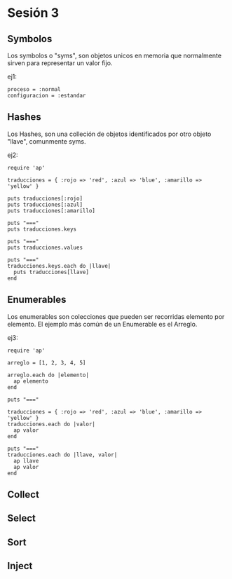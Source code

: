 # Sesión 3

## Symbolos

Los symbolos o "syms", son objetos unicos en memoria que normalmente sirven
para representar un valor fijo.

ej1:

    proceso = :normal
    configuracion = :estandar

## Hashes

Los Hashes, son una colleción de objetos identificados por otro objeto "llave",
comunmente syms.

ej2:

    require 'ap'

    traducciones = { :rojo => 'red', :azul => 'blue', :amarillo => 'yellow' }

    puts traducciones[:rojo]
    puts traducciones[:azul]
    puts traducciones[:amarillo]

    puts "==="
    puts traducciones.keys

    puts "==="
    puts traducciones.values

    puts "==="
    traducciones.keys.each do |llave|
      puts traducciones[llave]
    end

## Enumerables

Los enumerables son colecciones que pueden ser recorridas elemento por elemento.
El ejemplo más común de un Enumerable es el Arreglo.

ej3:

    require 'ap'

    arreglo = [1, 2, 3, 4, 5]

    arreglo.each do |elemento|
      ap elemento
    end

    puts "==="

    traducciones = { :rojo => 'red', :azul => 'blue', :amarillo => 'yellow' }
    traducciones.each do |valor|
      ap valor
    end

    puts "==="
    traducciones.each do |llave, valor|
      ap llave
      ap valor
    end

## Collect

## Select

## Sort

## Inject

